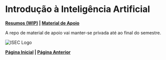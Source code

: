 # Introdução à Inteligência Artificial

**[Resumos (WIP)](#) | [Material de Apoio](https://github.com/TheForgottened/introducao_inteligencia_artificial)**

A repo de material de apoio vai manter-se privada até ao final do semestre.

![ISEC Logo](https://moodle.isec.pt/moodle/pluginfile.php/1/theme_adaptable/logo/1581343866/logo.png)

**[Página Inicial](../../../index.md) | [Página Anterior](../1stSemester.md)**